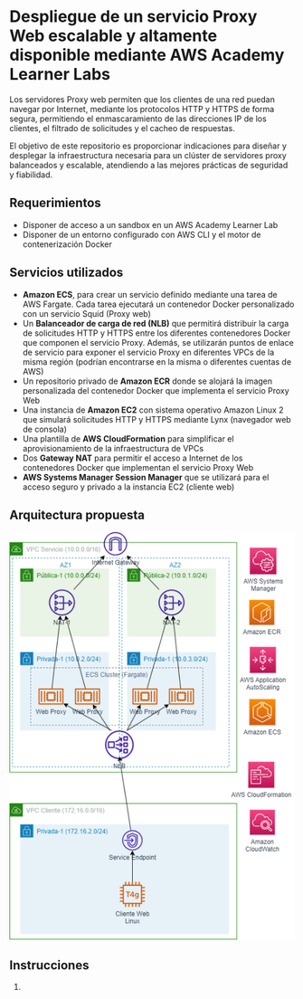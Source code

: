 # Despliegue de un servicio Proxy Web escalable y altamente disponible mediante AWS Academy Learner Labs

Los servidores Proxy web permiten que los clientes de una red puedan navegar por Internet, mediante los protocolos HTTP y HTTPS de forma segura, permitiendo el enmascaramiento de las direcciones IP de los clientes, el filtrado de solicitudes y el cacheo de respuestas.

El objetivo de este repositorio es proporcionar indicaciones para diseñar y desplegar la infraestructura necesaria para un clúster de servidores proxy balanceados y escalable, atendiendo a las mejores prácticas de seguridad y fiabilidad.

## **Requerimientos**

* Disponer de acceso a un sandbox en un AWS Academy Learner Lab
* Disponer de un entorno configurado con AWS CLI y el motor de contenerización Docker

## Servicios utilizados

* **Amazon ECS**, para crear un servicio definido mediante una tarea de AWS Fargate. Cada tarea ejecutará un contenedor Docker personalizado con un servicio Squid (Proxy web)
*  Un **Balanceador de carga de red (NLB)** que permitirá distribuir la carga de solicitudes HTTP y HTTPS entre los diferentes contenedores Docker que componen el servicio Proxy. Además, se utilizarán puntos de enlace de servicio para exponer el servicio Proxy en diferentes VPCs de la misma región (podrían encontrarse en la misma o diferentes cuentas de AWS)
*  Un repositorio privado de **Amazon ECR** donde se alojará la imagen personalizada del contenedor Docker que implementa el servicio Proxy Web
*  Una instancia de **Amazon EC2** con sistema operativo Amazon Linux 2 que simulará solicitudes HTTP y HTTPS mediante Lynx (navegador web de consola)
*  Una plantilla de **AWS CloudFormation** para simplificar el aprovisionamiento de la infraestructura de VPCs
*  Dos **Gateway NAT** para permitir el acceso a Internet de los contenedores Docker que implementan el servicio Proxy Web
*  **AWS Systems Manager Session Manager** que se utilizará para el acceso seguro y privado a la instancia EC2 (cliente web)

## Arquitectura propuesta

![Arquitectura](images/arch.png)

## Instrucciones

1. 



